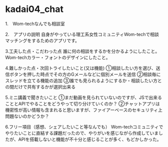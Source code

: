 # kadai04_chat

1.　Wom-techなんでも相談室

2.　アプリの説明
自身がやっている理工系女性コミュニティWom-techで相談マッチングをするためのアプリです。

3.工夫した点・こだわった点
誰に何の相談をするかを分かるようにしたこと。
Wom-techカラー・フォントのデザインにしたこと。

4.難しかった点・次回トライしたいこと(又は機能) 
①相談したい方を選び、送信ボタンを押した時点でその方のGメールなどに個別メールを送信
②相談毎にスレッドを立てる機能の追加
③誰でも見られるようにするか・相談したい方との間だけで共有するかが選択出来る

5.ミニ講義で聞きたいこと 
①まだ動画を見られていないのですが、JSで出来ることとAPIでやることをどうやって切り分けていくのか？
②チャットアプリは機密性が高い情報も含まれると思いますが、ファイアーベースのセキュリティ上問題ないのかどうか？

6.フリー項目（感想、シェアしたいこと等なんでも） 
Wom-techコミュニティでやりたいことに直結する課題だったので、やりがいを感じながら作成していましたが、APIを搭載しないと機能が不十分と感じることが多く、もどかしかった。
